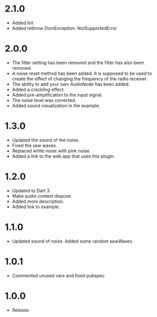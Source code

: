 # 2.1.0

- Added lint
- Added rethrow DomException: NotSupportedError

# 2.0.0

- The filter setting has been removed and the filter has also been removed.
- A noise reset method has been added. It is supposed to be used to create the effect of changing the frequency of the radio receiver.
- The ability to add your own AudioNode has been added.
- Added a crackling effect.
- Added pre-amplification to the input signal.
- The noise level was corrected.
- Added sound visualization in the example.

# 1.3.0

- Updated the sound of the noise.
- Fixed the saw waves.
- Replaced white noise with pink noise.
- Added a link to the web app that uses this plugin.

# 1.2.0

- Updated to Dart 3.
- Make audio context dispose.
- Added more description.
- Added link to example.

# 1.1.0

- Updated sound of noise. Added some random sawWaves.

# 1.0.1

- Commented unused vars and fixed pubspec

# 1.0.0

- Release
